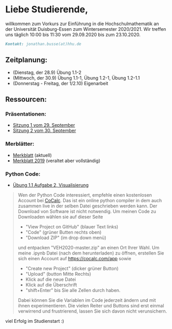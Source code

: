 # Liebe Studierende,
willkommen zum Vorkurs zur Einführung in die Hochschulmathematik an der Universität Duisburg-Essen zum Wintersemester 2020/2021. Wir treffen uns täglich 10:00 bis 11:30 vom 29.09.2020 bis zum 23.10.2020.

```markdown
Kontakt: jonathan.busse(at)hhu.de
```

## Zeitplanung:
- (Dienstag, der 28.9) Übung 1.1-2
- (Mittwoch, der 30.9) Übung 1.1-1, Übung 1.2-1, Übung 1.2-1.1
- (Donnerstag - Freitag, der 1/2.10) Eigenarbeit

## Ressourcen:
### Präsentationen:
- [Sitzung 1 vom 29. September](https://github.com/JoKaBus/VEH2020/blob/master/Pres1-2020-29-09.pdf)
- [Sitzung 2 vom 30. September](https://github.com/JoKaBus/VEH2020/blob/master/Pres2-2020-30-09.pdf)

### Merblätter:
- [Merkblatt](https://github.com/JoKaBus/VEH2020/blob/master/MerkblattMathematikVorkurs2020.pdf) (aktuell)
- [Merkblatt 2019](https://github.com/JonathanVorkurs/MathematikVorkurs2019/blob/master/MerkblattMathematikVorkurs2019.pdf) (veraltet aber vollständig)

### Python Code:
- [Übung 1.1 Aufgabe 2, Visualisierung](https://github.com/JoKaBus/VEH2020/blob/master/Uebung11Aufgabe12_upload.ipynb)

> Wen der Python Code interessiert, empfehle einen kostenlosen Account bei [CoCalc](https://cocalc.com/app).
> Das ist ein online python compiler in dem auch zusammen live in der selben Datei geschrieben werden kann.
> Der Download von Software ist nicht notwendig.
> Um meinen Code zu Downloaden wählen sie auf dieser Seite
> - "View Project on GitHub" (blauer Text links)
> - "Code" (grüner Butten rechts oben)
> - "Download ZIP" (im drop down menü)
>
> und entpacken "VEH2020-master.zip" an einen Ort Ihrer Wahl.
> Um meine .ipynb Datei (nach dem herunterladen) zu öffnen, erstellen Sie sich einen Account auf https://cocalc.com/app sowie
> -  "Create new Project" (dicker grüner Button)
> - "Upload" (button Mitte Rechts)
> - Klick auf die neue Datei
> - Klick auf die Überschrift
> - "shift+Enter" bis Sie alle Zellen durch haben.  
>
> Dabei können Sie die Variablen im Code jederzeit ändern und mit ihnen experimentieren.
> Die vielen Reiter und Buttons sind erst einmal verwirrend und frustrierend, lassen Sie sich davon nicht verunsichern.

viel Erfolg im Studienstart :)
